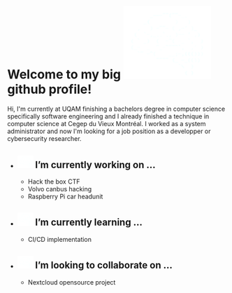 # Welcome to my big <img src="isolatedbrain.svg" alt="drawing" width="200"/> github profile!

Hi, I'm currently at UQAM finishing a bachelors degree in computer science specifically software engineering and I already finished a technique in computer science at Cegep du Vieux Montréal. I worked as a system administrator and now I'm looking for a job position as a developper or cybersecurity researcher. 

- <img src="isolatedbrain.svg" alt="drawing" width="35"/> I’m currently working on ...
    -
    - Hack the box CTF
    - Volvo canbus hacking
    - Raspberry Pi car headunit

- <img src="isolatedbrain.svg" alt="drawing" width="35"/> I’m currently learning ...
    -
    - CI/CD implementation

- <img src="isolatedbrain.svg" alt="drawing" width="35"/> I’m looking to collaborate on ...
    -
    - Nextcloud opensource project

